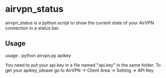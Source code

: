 airvpn_status
=============

airvpn_status is a python script to show the current state of your AirVPN connection in a status bar.

Usage
-----

usage : python airvpn.py apikey

You need to put your api key in a file named "api.key" in the same folder.
To get your apikey, please go to AirVPN -> Client Area -> Setting -> API Key
